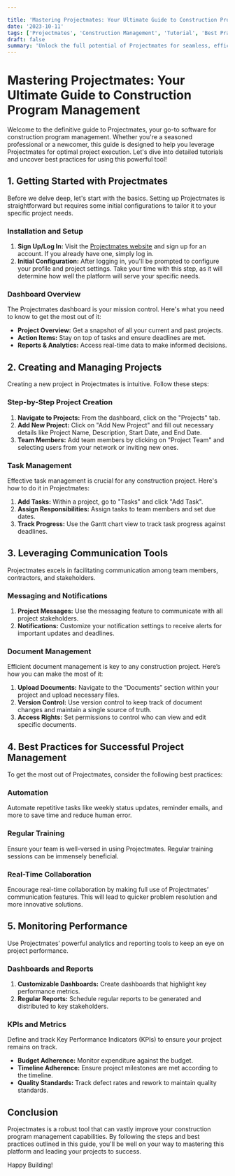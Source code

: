 ```yaml
---

title: 'Mastering Projectmates: Your Ultimate Guide to Construction Program Management'
date: '2023-10-11'
tags: ['Projectmates', 'Construction Management', 'Tutorial', 'Best Practices']
draft: false
summary: 'Unlock the full potential of Projectmates for seamless, efficient construction program management with our detailed guide and best practices.'
---
```


# Mastering Projectmates: Your Ultimate Guide to Construction Program Management

Welcome to the definitive guide to Projectmates, your go-to software for construction program management. Whether you're a seasoned professional or a newcomer, this guide is designed to help you leverage Projectmates for optimal project execution. Let's dive into detailed tutorials and uncover best practices for using this powerful tool!

## 1. Getting Started with Projectmates

Before we delve deep, let's start with the basics. Setting up Projectmates is straightforward but requires some initial configurations to tailor it to your specific project needs.

### Installation and Setup

1. **Sign Up/Log In:** Visit the [Projectmates website](https://www.projectmates.com) and sign up for an account. If you already have one, simply log in.
2. **Initial Configuration:** After logging in, you'll be prompted to configure your profile and project settings. Take your time with this step, as it will determine how well the platform will serve your specific needs.

### Dashboard Overview

The Projectmates dashboard is your mission control. Here's what you need to know to get the most out of it:

- **Project Overview:** Get a snapshot of all your current and past projects.
- **Action Items:** Stay on top of tasks and ensure deadlines are met.
- **Reports & Analytics:** Access real-time data to make informed decisions.

## 2. Creating and Managing Projects

Creating a new project in Projectmates is intuitive. Follow these steps:

### Step-by-Step Project Creation

1. **Navigate to Projects:** From the dashboard, click on the "Projects" tab.
2. **Add New Project:** Click on "Add New Project" and fill out necessary details like Project Name, Description, Start Date, and End Date.
3. **Team Members:** Add team members by clicking on "Project Team" and selecting users from your network or inviting new ones.

### Task Management

Effective task management is crucial for any construction project. Here's how to do it in Projectmates:

1. **Add Tasks:** Within a project, go to "Tasks" and click "Add Task".
2. **Assign Responsibilities:** Assign tasks to team members and set due dates.
3. **Track Progress:** Use the Gantt chart view to track task progress against deadlines.

## 3. Leveraging Communication Tools

Projectmates excels in facilitating communication among team members, contractors, and stakeholders.

### Messaging and Notifications

1. **Project Messages:** Use the messaging feature to communicate with all project stakeholders.
2. **Notifications:** Customize your notification settings to receive alerts for important updates and deadlines.

### Document Management

Efficient document management is key to any construction project. Here’s how you can make the most of it:

1. **Upload Documents:** Navigate to the “Documents” section within your project and upload necessary files.
2. **Version Control:** Use version control to keep track of document changes and maintain a single source of truth.
3. **Access Rights:** Set permissions to control who can view and edit specific documents.

## 4. Best Practices for Successful Project Management

To get the most out of Projectmates, consider the following best practices:

### Automation

Automate repetitive tasks like weekly status updates, reminder emails, and more to save time and reduce human error.

### Regular Training

Ensure your team is well-versed in using Projectmates. Regular training sessions can be immensely beneficial.

### Real-Time Collaboration

Encourage real-time collaboration by making full use of Projectmates’ communication features. This will lead to quicker problem resolution and more innovative solutions.

## 5. Monitoring Performance

Use Projectmates’ powerful analytics and reporting tools to keep an eye on project performance.

### Dashboards and Reports

1. **Customizable Dashboards:** Create dashboards that highlight key performance metrics.
2. **Regular Reports:** Schedule regular reports to be generated and distributed to key stakeholders.

### KPIs and Metrics

Define and track Key Performance Indicators (KPIs) to ensure your project remains on track.

- **Budget Adherence:** Monitor expenditure against the budget.
- **Timeline Adherence:** Ensure project milestones are met according to the timeline.
- **Quality Standards:** Track defect rates and rework to maintain quality standards.

## Conclusion

Projectmates is a robust tool that can vastly improve your construction program management capabilities. By following the steps and best practices outlined in this guide, you'll be well on your way to mastering this platform and leading your projects to success.

Happy Building!